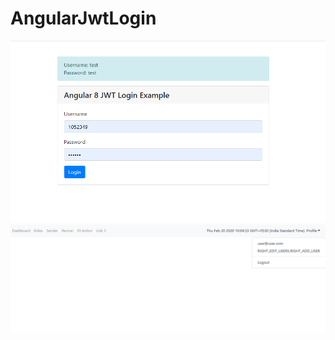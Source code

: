 # AngularJwtLogin

![github-large](https://github.com/ambati-karvy/angular-jwt-login/blob/master/src/assets/jwt-login.PNG)
![github-large](https://github.com/ambati-karvy/angular-jwt-login/blob/master/src/assets/dashboard.PNG)
